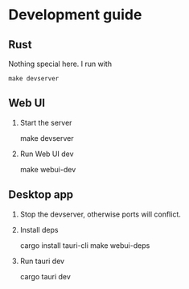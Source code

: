 # Development guide

## Rust

Nothing special here. I run with

    make devserver

## Web UI

1. Start the server

    make devserver

2. Run Web UI dev

    make webui-dev

## Desktop app

1. Stop the devserver, otherwise ports will conflict.

2. Install deps

    cargo install tauri-cli
    make webui-deps

3. Run tauri dev

    cargo tauri dev